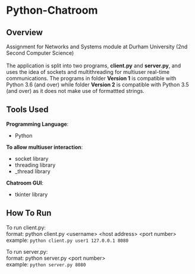 # Python-Chatroom

## Overview
Assignment for Networks and Systems module at Durham University (2nd Second Computer Science)<br><br>The application is split into two programs, **client.py** and **server.py**, and uses the idea of sockets and multithreading for multiuser real-time communications. The programs in folder **Version 1** is compatible with Python 3.6 (and over) while folder **Version 2** is compatible with Python 3.5 (and over) as it does not make use of formattted strings.

## Tools Used
**Programming Language**:
- Python<br>

**To allow multiuser interaction**:
- socket library
- threading library 
- \_thread library<br>

**Chatroom GUI**:
- tkinter library

## How To Run
To run client.py:<br>
format: python client.py \<username\> \<host address\> \<port number\> <br>
example: `python client.py user1 127.0.0.1 8080`<br>

To run server.py:<br>
format: python server.py \<port number\> <br>
example: `python server.py 8080`

